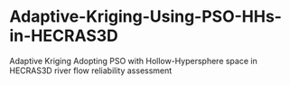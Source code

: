 # Adaptive-Kriging-Using-PSO-HHs-in-HECRAS3D
Adaptive Kriging Adopting PSO with Hollow-Hypersphere space in HECRAS3D river flow reliability assessment
